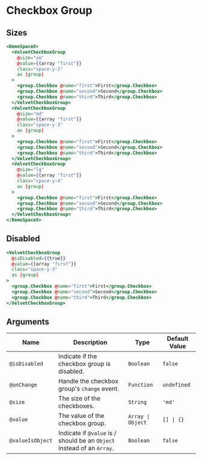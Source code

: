 # Checkbox Group

## Sizes

```hbs preview-template
<DemoSpaceX>
  <VelvetCheckboxGroup
    @size="sm"
    @value={{array "first"}}
    class="space-y-2"
    as |group|
  >
    <group.Checkbox @name="first">First</group.Checkbox>
    <group.Checkbox @name="second">Second</group.Checkbox>
    <group.Checkbox @name="third">Third</group.Checkbox>
  </VelvetCheckboxGroup>
  <VelvetCheckboxGroup
    @size="md"
    @value={{array "first"}}
    class="space-y-3"
    as |group|
  >
    <group.Checkbox @name="first">First</group.Checkbox>
    <group.Checkbox @name="second">Second</group.Checkbox>
    <group.Checkbox @name="third">Third</group.Checkbox>
  </VelvetCheckboxGroup>
  <VelvetCheckboxGroup
    @size="lg"
    @value={{array "first"}}
    class="space-y-4"
    as |group|
  >
    <group.Checkbox @name="first">First</group.Checkbox>
    <group.Checkbox @name="second">Second</group.Checkbox>
    <group.Checkbox @name="third">Third</group.Checkbox>
  </VelvetCheckboxGroup>
</DemoSpaceX>
```

## Disabled

```hbs preview-template
<VelvetCheckboxGroup
  @isDisabled={{true}}
  @value={{array "first"}}
  class="space-y-3"
  as |group|
>
  <group.Checkbox @name="first">First</group.Checkbox>
  <group.Checkbox @name="second">Second</group.Checkbox>
  <group.Checkbox @name="third">Third</group.Checkbox>
</VelvetCheckboxGroup>
```

## Arguments

| Name             | Description                                                            | Type              | Default Value |
| ---------------- | ---------------------------------------------------------------------- | ----------------- | ------------- |
| `@isDisabled`    | Indicate if the checkbox group is disabled.                            | `Boolean`         | `false`       |
| `@onChange`      | Handle the checkbox group's `change` event.                            | `Function`        | `undefined`   |
| `@size`          | The size of the checkboxes.                                            | `String`          | `'md'`        |
| `@value`         | The value of the checkbox group.                                       | `Array \| Object` | `[] \| {}`    |
| `@valueIsObject` | Indicate if `@value` is / should be an `Object` instead of an `Array`. | `Boolean`         | `false`       |
